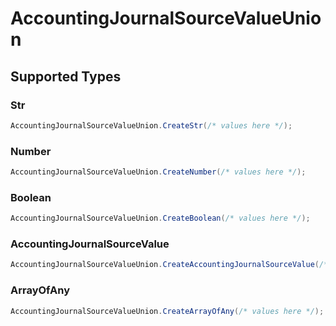 # AccountingJournalSourceValueUnion


## Supported Types

### Str

```csharp
AccountingJournalSourceValueUnion.CreateStr(/* values here */);
```

### Number

```csharp
AccountingJournalSourceValueUnion.CreateNumber(/* values here */);
```

### Boolean

```csharp
AccountingJournalSourceValueUnion.CreateBoolean(/* values here */);
```

### AccountingJournalSourceValue

```csharp
AccountingJournalSourceValueUnion.CreateAccountingJournalSourceValue(/* values here */);
```

### ArrayOfAny

```csharp
AccountingJournalSourceValueUnion.CreateArrayOfAny(/* values here */);
```
